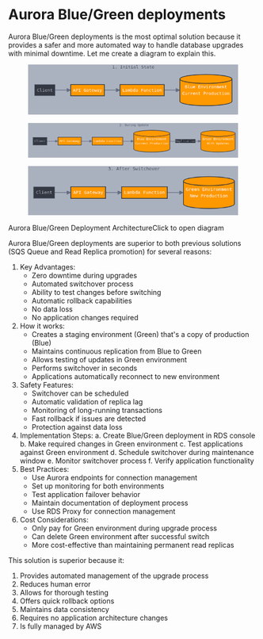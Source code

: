 # Aurora Blue/Green deployments

Aurora Blue/Green deployments is the most optimal solution because it provides a safer and more automated way to handle database upgrades with minimal downtime. Let me create a diagram to explain this.



<figure><img src="../../../../.gitbook/assets/image (2) (1).png" alt=""><figcaption></figcaption></figure>

<figure><img src="../../../../.gitbook/assets/image (1) (1) (1) (1) (1) (1) (1).png" alt=""><figcaption></figcaption></figure>

<figure><img src="../../../../.gitbook/assets/image (2) (1) (1).png" alt=""><figcaption></figcaption></figure>

Aurora Blue/Green Deployment ArchitectureClick to open diagram

Aurora Blue/Green deployments are superior to both previous solutions (SQS Queue and Read Replica promotion) for several reasons:

1. Key Advantages:
   * Zero downtime during upgrades
   * Automated switchover process
   * Ability to test changes before switching
   * Automatic rollback capabilities
   * No data loss
   * No application changes required
2. How it works:
   * Creates a staging environment (Green) that's a copy of production (Blue)
   * Maintains continuous replication from Blue to Green
   * Allows testing of updates in Green environment
   * Performs switchover in seconds
   * Applications automatically reconnect to new environment
3. Safety Features:
   * Switchover can be scheduled
   * Automatic validation of replica lag
   * Monitoring of long-running transactions
   * Fast rollback if issues are detected
   * Protection against data loss
4. Implementation Steps: a. Create Blue/Green deployment in RDS console b. Make required changes in Green environment c. Test applications against Green environment d. Schedule switchover during maintenance window e. Monitor switchover process f. Verify application functionality
5. Best Practices:
   * Use Aurora endpoints for connection management
   * Set up monitoring for both environments
   * Test application failover behavior
   * Maintain documentation of deployment process
   * Use RDS Proxy for connection management
6. Cost Considerations:
   * Only pay for Green environment during upgrade process
   * Can delete Green environment after successful switch
   * More cost-effective than maintaining permanent read replicas

This solution is superior because it:

1. Provides automated management of the upgrade process
2. Reduces human error
3. Allows for thorough testing
4. Offers quick rollback options
5. Maintains data consistency
6. Requires no application architecture changes
7. Is fully managed by AWS
